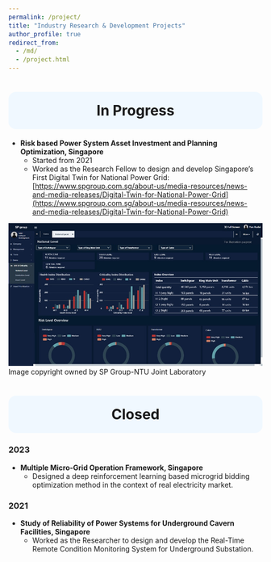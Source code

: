 ```yaml
---
permalink: /project/
title: "Industry Research & Development Projects"
author_profile: true
redirect_from: 
  - /md/
  - /project.html
---
```

<h1 style="background-color:#f0f8ff; padding:20px; border-radius:15px; text-align:center;">
In Progress
</h1>

* **Risk based Power System Asset Investment and Planning Optimization, Singapore**
  * Started from 2021
  * Worked as the Research Fellow to design and develop Singapore’s First Digital Twin for National Power Grid: [https://www.spgroup.com.sg/about-us/media-resources/news-and-media-releases/Digital-Twin-for-National-Power-Grid](https://www.spgroup.com.sg/about-us/media-resources/news-and-media-releases/Digital-Twin-for-National-Power-Grid)

![sp](./sp.jpg)
Image copyright owned by SP Group-NTU Joint Laboratory

<h1 style="background-color:#f0f8ff; padding:20px; border-radius:15px; text-align:center;">
Closed
</h1>

### 2023
* **Multiple Micro-Grid Operation Framework, Singapore**
  * Designed a deep reinforcement learning based microgrid bidding optimization method in the context of real electricity market.
### 2021
* **Study of Reliability of Power Systems for Underground Cavern Facilities, Singapore**
  * Worked as the Researcher to design and develop the Real-Time Remote Condition Monitoring System for Underground Substation.
